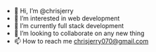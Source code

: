 - 👋 Hi, I’m @chrisjerry
- 👀 I’m interested in web development 
- 🌱 I’m currently full stack development 
- 💞️ I’m looking to collaborate on any new thing
- 📫 How to reach me chrisjerry070@gmail.com

<!---
ossydimma/ossydimma is a ✨ special ✨ repository because its `README.md` (this file) appears on your GitHub profile.
You can click the Preview link to take a look at your changes.
--->
